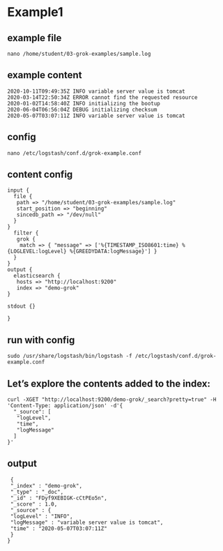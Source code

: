 # Example1

## example file
````
nano /home/student/03-grok-examples/sample.log
````

## example content
````
2020-10-11T09:49:35Z INFO variable server value is tomcat
2020-03-14T22:50:34Z ERROR cannot find the requested resource
2020-01-02T14:58:40Z INFO initializing the bootup
2020-06-04T06:56:04Z DEBUG initializing checksum
2020-05-07T03:07:11Z INFO variable server value is tomcat
````

## config
````
nano /etc/logstash/conf.d/grok-example.conf
````

## content config
````
input {
  file {
   path => "/home/student/03-grok-examples/sample.log"
   start_position => "beginning"
   sincedb_path => "/dev/null"
  }
}
  filter {
   grok {
    match => { "message" => ['%{TIMESTAMP_ISO8601:time} %{LOGLEVEL:logLevel} %{GREEDYDATA:logMessage}'] }
  }
}
output {
  elasticsearch {
   hosts => "http://localhost:9200"
   index => "demo-grok"
}

stdout {}

}
````



## run with config
````
sudo /usr/share/logstash/bin/logstash -f /etc/logstash/conf.d/grok-example.conf
````



## Let’s explore the contents added to the index:
````
curl -XGET "http://localhost:9200/demo-grok/_search?pretty=true" -H 'Content-Type: application/json' -d'{
  "_source": [
   "logLevel",
   "time",
   "logMessage"
  ]
}'
````



## output
````
 {
 "_index" : "demo-grok",
 "_type" : "_doc",
 "_id" : "FDyf9XEBIGK-cCtPEo5n",
 "_score" : 1.0,
 "_source" : {
 "logLevel" : "INFO",
 "logMessage" : "variable server value is tomcat",
 "time" : "2020-05-07T03:07:11Z"
 }
}
````
